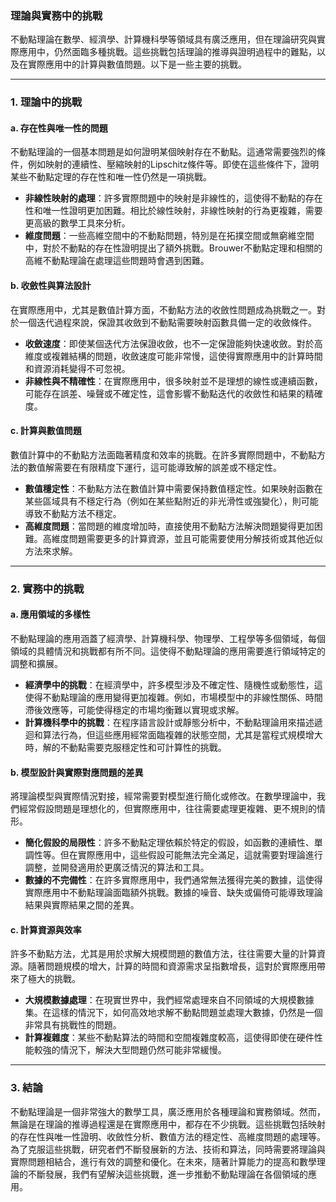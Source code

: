 ### **理論與實務中的挑戰**

不動點理論在數學、經濟學、計算機科學等領域具有廣泛應用，但在理論研究與實際應用中，仍然面臨多種挑戰。這些挑戰包括理論的推導與證明過程中的難點，以及在實際應用中的計算與數值問題。以下是一些主要的挑戰。

---

### **1. 理論中的挑戰**

#### **a. 存在性與唯一性的問題**

不動點理論的一個基本問題是如何證明某個映射存在不動點。這通常需要強烈的條件，例如映射的連續性、壓縮映射的Lipschitz條件等。即使在這些條件下，證明某些不動點定理的存在性和唯一性仍然是一項挑戰。

- **非線性映射的處理**：許多實際問題中的映射是非線性的，這使得不動點的存在性和唯一性證明更加困難。相比於線性映射，非線性映射的行為更複雜，需要更高級的數學工具來分析。
- **維度問題**：一些高維空間中的不動點問題，特別是在拓撲空間或無窮維空間中，對於不動點的存在性證明提出了額外挑戰。Brouwer不動點定理和相關的高維不動點理論在處理這些問題時會遇到困難。

#### **b. 收斂性與算法設計**

在實際應用中，尤其是數值計算方面，不動點方法的收斂性問題成為挑戰之一。對於一個迭代過程來說，保證其收斂到不動點需要映射函數具備一定的收斂條件。

- **收斂速度**：即使某個迭代方法保證收斂，也不一定保證能夠快速收斂。對於高維度或複雜結構的問題，收斂速度可能非常慢，這使得實際應用中的計算時間和資源消耗變得不可忽視。
- **非線性與不精確性**：在實際應用中，很多映射並不是理想的線性或連續函數，可能存在誤差、噪聲或不確定性，這會影響不動點迭代的收斂性和結果的精確度。

#### **c. 計算與數值問題**

數值計算中的不動點方法面臨著精度和效率的挑戰。在許多實際問題中，不動點方法的數值解需要在有限精度下運行，這可能導致解的誤差或不穩定性。

- **數值穩定性**：不動點方法在數值計算中需要保持數值穩定性。如果映射函數在某些區域具有不穩定行為（例如在某些點附近的非光滑性或強變化），則可能導致不動點方法不穩定。
- **高維度問題**：當問題的維度增加時，直接使用不動點方法解決問題變得更加困難。高維度問題需要更多的計算資源，並且可能需要使用分解技術或其他近似方法來求解。

---

### **2. 實務中的挑戰**

#### **a. 應用領域的多樣性**

不動點理論的應用涵蓋了經濟學、計算機科學、物理學、工程學等多個領域，每個領域的具體情況和挑戰都有所不同。這使得不動點理論的應用需要進行領域特定的調整和擴展。

- **經濟學中的挑戰**：在經濟學中，許多模型涉及不確定性、隨機性或動態性，這使得不動點理論的應用變得更加複雜。例如，市場模型中的非線性關係、時間滯後效應等，可能使得穩定的市場均衡難以實現或求解。
- **計算機科學中的挑戰**：在程序語言設計或靜態分析中，不動點理論用來描述遞迴和算法行為，但這些應用經常面臨複雜的狀態空間，尤其是當程式規模增大時，解的不動點需要克服穩定性和可計算性的挑戰。

#### **b. 模型設計與實際對應問題的差異**

將理論模型與實際情況對接，經常需要對模型進行簡化或修改。在數學理論中，我們經常假設問題是理想化的，但實際應用中，往往需要處理更複雜、更不規則的情形。

- **簡化假設的局限性**：許多不動點定理依賴於特定的假設，如函數的連續性、單調性等。但在實際應用中，這些假設可能無法完全滿足，這就需要對理論進行調整，並開發適用於更廣泛情況的算法和工具。
- **數據的不完備性**：在許多實際應用中，我們通常無法獲得完美的數據，這使得實際應用中不動點理論面臨額外挑戰。數據的噪音、缺失或偏倚可能導致理論結果與實際結果之間的差異。

#### **c. 計算資源與效率**

許多不動點方法，尤其是用於求解大規模問題的數值方法，往往需要大量的計算資源。隨著問題規模的增大，計算的時間和資源需求呈指數增長，這對於實際應用帶來了極大的挑戰。

- **大規模數據處理**：在現實世界中，我們經常處理來自不同領域的大規模數據集。在這樣的情況下，如何高效地求解不動點問題並處理大數據，仍然是一個非常具有挑戰性的問題。
- **計算複雜度**：某些不動點算法的時間和空間複雜度較高，這使得即使在硬件性能較強的情況下，解決大型問題仍然可能非常緩慢。

---

### **3. 結論**

不動點理論是一個非常強大的數學工具，廣泛應用於各種理論和實務領域。然而，無論是在理論的推導過程還是在實際應用中，都存在不少挑戰。這些挑戰包括映射的存在性與唯一性證明、收斂性分析、數值方法的穩定性、高維度問題的處理等。為了克服這些挑戰，研究者們不斷發展新的方法、技術和算法，同時需要將理論與實際問題相結合，進行有效的調整和優化。在未來，隨著計算能力的提高和數學理論的不斷發展，我們有望解決這些挑戰，進一步推動不動點理論在各個領域的應用。